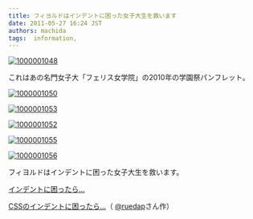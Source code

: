 ```yaml
---
title: フィヨルドはインデントに困った女子大生を救います
date: 2011-05-27 16:24 JST
authors: machida
tags:  information, 
---
```

[![1000001048](http://farm3.static.flickr.com/2636/5763823179_b3817747e3.jpg)](http://www.flickr.com/photos/fjord_llc/5763823179/ "1000001048 by 町田 哲平（teppei machida）, on Flickr")

これはあの名門女子大「フェリス女学院」の2010年の学園祭パンフレット。

[![1000001050](http://farm3.static.flickr.com/2416/5764372776_f40c45355e_m.jpg)](http://www.flickr.com/photos/fjord_llc/5764372776/ "1000001050 by 町田 哲平（teppei machida）, on Flickr")

[![1000001053](http://farm3.static.flickr.com/2774/5763825073_dfe50fc3ba_m.jpg)](http://www.flickr.com/photos/fjord_llc/5763825073/ "1000001053 by 町田 哲平（teppei machida）, on Flickr")

[![1000001052](http://farm6.static.flickr.com/5144/5764373556_a63f82b101_m.jpg)](http://www.flickr.com/photos/fjord_llc/5764373556/ "1000001052 by 町田 哲平（teppei machida）, on Flickr")

[![1000001055](http://farm3.static.flickr.com/2143/5764374702_56e4f0a8c2_m.jpg)](http://www.flickr.com/photos/fjord_llc/5764374702/ "1000001055 by 町田 哲平（teppei machida）, on Flickr")

[![1000001056](http://farm6.static.flickr.com/5142/5764375144_2ddddd787e.jpg)](http://www.flickr.com/photos/fjord_llc/5764375144/ "1000001056 by 町田 哲平（teppei machida）, on Flickr")

フィヨルドはインデントに困った女子大生を救います。

[インデントに困ったら…](http://hamcutlet.fjord.jp/)

[CSSのインデントに困ったら…](http://sassience.com/)（ [@ruedap](http://twitter.com/#!/ruedap)さん作）

